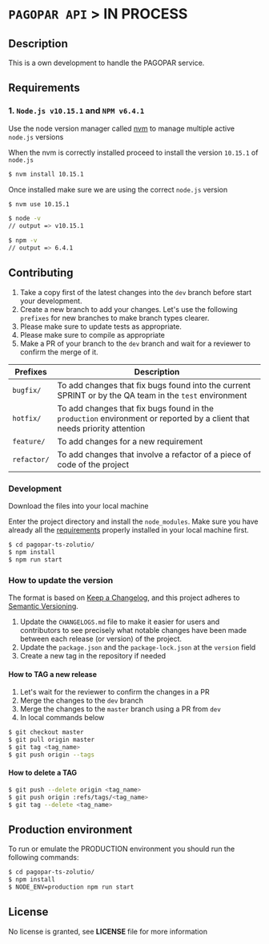# `PAGOPAR API` > IN PROCESS

## Description

This is a own development to handle the PAGOPAR service.

## Requirements

### 1. `Node.js v10.15.1` and `NPM v6.4.1`

Use the node version manager called [nvm](https://github.com/creationix/nvm#installation) to manage multiple active `node.js` versions

When the nvm is correctly installed proceed to install the version `10.15.1` of `node.js`

```bash
$ nvm install 10.15.1
```

Once installed make sure we are using the correct `node.js` version

```bash
$ nvm use 10.15.1

$ node -v
// output => v10.15.1

$ npm -v
// output => 6.4.1
```

## Contributing

1. Take a copy first of the latest changes into the `dev` branch before start your development.
2. Create a new branch to add your changes. Let's use the following `prefixes` for new branches to make branch types clearer.
3. Please make sure to update tests as appropriate.
4. Please make sure to compile as appropriate
5. Make a PR of your branch to the `dev` branch and wait for a reviewer to confirm the merge of it.

| Prefixes    | Description                                                                                                              |
| ----------- | ------------------------------------------------------------------------------------------------------------------------ |
| `bugfix/`   | To add changes that fix bugs found into the current SPRINT or by the QA team in the `test` environment                   |
| `hotfix/`   | To add changes that fix bugs found in the `production` environment or reported by a client that needs priority attention |
| `feature/`  | To add changes for a new requirement                                                                                     |
| `refactor/` | To add changes that involve a refactor of a piece of code of the project                                                 |

### Development

Download the files into your local machine

Enter the project directory and install the `node_modules`. Make sure you have already all the [requirements](#requirements) properly installed in your local machine first.

```bash
$ cd pagopar-ts-zolutio/
$ npm install
$ npm run start
```

### How to update the version

The format is based on [Keep a Changelog](https://keepachangelog.com/en/1.0.0/),
and this project adheres to [Semantic Versioning](https://semver.org/spec/v2.0.0.html).

1. Update the `CHANGELOGS.md` file to make it easier for users and contributors to see precisely what notable changes have been made between each release (or version) of the project.
2. Update the `package.json` and the `package-lock.json` at the `version` field
3. Create a new tag in the repository if needed

#### How to TAG a new release

1. Let's wait for the reviewer to confirm the changes in a PR
2. Merge the changes to the `dev` branch
3. Merge the changes to the `master` branch using a PR from `dev`
4. In local commands below

```bash
$ git checkout master
$ git pull origin master
$ git tag <tag_name>
$ git push origin --tags
```

#### How to delete a TAG

```bash
$ git push --delete origin <tag_name>
$ git push origin :refs/tags/<tag_name>
$ git tag --delete <tag_name>
```

## Production environment

To run or emulate the PRODUCTION environment you should run the following commands:

```bash
$ cd pagopar-ts-zolutio/
$ npm install
$ NODE_ENV=production npm run start
```

## License

No license is granted, see **LICENSE** file for more information
